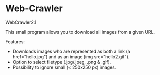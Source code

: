 Web-Crawler
===========

WebCrawler2.1

This small program allows you to download all images from a given URL. 

Features:

* Downloads images who are represented as both a link (a href="hello.jpg") and as an image (img src="hello2.gif").
* Option to select filetype (.jpg/.jpeg, .png & .gif).
* Possibility to ignore small (< 250x250 px) images.
